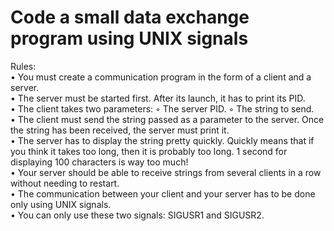 # Code a small data exchange program using UNIX signals

Rules: </br>
• You must create a communication program in the form of a client and a server. </br>
• The server must be started first. After its launch, it has to print its PID. </br>
• The client takes two parameters:
◦ The server PID.
◦ The string to send.  </br>
• The client must send the string passed as a parameter to the server.
Once the string has been received, the server must print it.  </br>
• The server has to display the string pretty quickly. Quickly means that if you think
it takes too long, then it is probably too long.
1 second for displaying 100 characters is way too much!  </br>
• Your server should be able to receive strings from several clients in a row without
needing to restart.  </br>
• The communication between your client and your server has to be done only using
UNIX signals.  </br>
• You can only use these two signals: SIGUSR1 and SIGUSR2.
